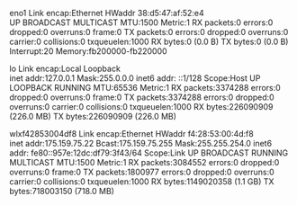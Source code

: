 eno1      Link encap:Ethernet  HWaddr 38:d5:47:af:52:e4  
          UP BROADCAST MULTICAST  MTU:1500  Metric:1
          RX packets:0 errors:0 dropped:0 overruns:0 frame:0
          TX packets:0 errors:0 dropped:0 overruns:0 carrier:0
          collisions:0 txqueuelen:1000 
          RX bytes:0 (0.0 B)  TX bytes:0 (0.0 B)
          Interrupt:20 Memory:fb200000-fb220000 

lo        Link encap:Local Loopback  
          inet addr:127.0.0.1  Mask:255.0.0.0
          inet6 addr: ::1/128 Scope:Host
          UP LOOPBACK RUNNING  MTU:65536  Metric:1
          RX packets:3374288 errors:0 dropped:0 overruns:0 frame:0
          TX packets:3374288 errors:0 dropped:0 overruns:0 carrier:0
          collisions:0 txqueuelen:1000 
          RX bytes:226090909 (226.0 MB)  TX bytes:226090909 (226.0 MB)

wlxf42853004df8 Link encap:Ethernet  HWaddr f4:28:53:00:4d:f8  
          inet addr:175.159.75.22  Bcast:175.159.75.255  Mask:255.255.254.0
          inet6 addr: fe80::957e:12dc:df79:3f43/64 Scope:Link
          UP BROADCAST RUNNING MULTICAST  MTU:1500  Metric:1
          RX packets:3084552 errors:0 dropped:0 overruns:0 frame:0
          TX packets:1800977 errors:0 dropped:0 overruns:0 carrier:0
          collisions:0 txqueuelen:1000 
          RX bytes:1149020358 (1.1 GB)  TX bytes:718003150 (718.0 MB)

